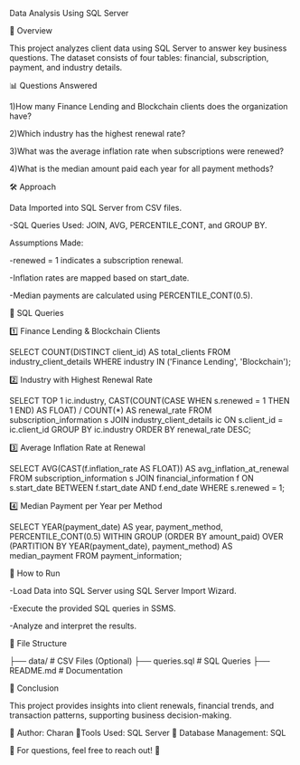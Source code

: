 Data Analysis Using SQL Server

📌 Overview

This project analyzes client data using SQL Server to answer key business questions. The dataset consists of four tables: financial, subscription, payment, and industry details.

📊 Questions Answered

1)How many Finance Lending and Blockchain clients does the organization have?

2)Which industry has the highest renewal rate?

3)What was the average inflation rate when subscriptions were renewed?

4)What is the median amount paid each year for all payment methods?

🛠️ Approach

Data Imported into SQL Server from CSV files.

-SQL Queries Used: JOIN, AVG, PERCENTILE_CONT, and GROUP BY.

Assumptions Made:

-renewed = 1 indicates a subscription renewal.

-Inflation rates are mapped based on start_date.

-Median payments are calculated using PERCENTILE_CONT(0.5).

📌 SQL Queries

1️⃣ Finance Lending & Blockchain Clients

SELECT COUNT(DISTINCT client_id) AS total_clients
FROM industry_client_details
WHERE industry IN ('Finance Lending', 'Blockchain');

2️⃣ Industry with Highest Renewal Rate

SELECT TOP 1 ic.industry,
       CAST(COUNT(CASE WHEN s.renewed = 1 THEN 1 END) AS FLOAT) / COUNT(*) AS renewal_rate
FROM subscription_information s
JOIN industry_client_details ic ON s.client_id = ic.client_id
GROUP BY ic.industry
ORDER BY renewal_rate DESC;

3️⃣ Average Inflation Rate at Renewal

SELECT AVG(CAST(f.inflation_rate AS FLOAT)) AS avg_inflation_at_renewal
FROM subscription_information s
JOIN financial_information f
ON s.start_date BETWEEN f.start_date AND f.end_date
WHERE s.renewed = 1;

4️⃣ Median Payment per Year per Method

SELECT YEAR(payment_date) AS year,
       payment_method,
       PERCENTILE_CONT(0.5) WITHIN GROUP (ORDER BY amount_paid) OVER (PARTITION BY YEAR(payment_date), payment_method) AS median_payment
FROM payment_information;

🚀 How to Run

-Load Data into SQL Server using SQL Server Import Wizard.

-Execute the provided SQL queries in SSMS.

-Analyze and interpret the results.

📂 File Structure

├── data/                  # CSV Files (Optional)
├── queries.sql            # SQL Queries
├── README.md              # Documentation

📢 Conclusion

This project provides insights into client renewals, financial trends, and transaction patterns, supporting business decision-making.

🔹 Author: Charan
🔹Tools Used: SQL Server
🔹 Database Management: SQL

📌 For questions, feel free to reach out! 🚀
